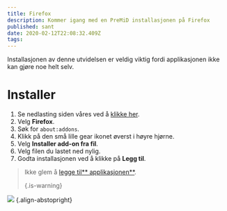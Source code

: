 ```yaml
---
title: Firefox
description: Kommer igang med en PreMiD installasjonen på Firefox
published: sant
date: 2020-02-12T22:08:32.409Z
tags:
---
```


Installasjonen av denne utvidelsen er veldig viktig fordi applikasjonen ikke kan gjøre noe helt selv.

# Installer
1. Se nedlasting siden våres ved å  [klikke her](https://premid.app/downloads).
2. Velg **Firefox**.
3. Søk for `about:addons`.
4. Klikk på den små lille gear ikonet øverst i høyre hjørne.
5. Velg **Installer add-on fra fil**.
6. Velg filen du lastet ned nylig.
7. Godta installasjonen ved å klikke på **Legg til**.

> Ikke glem å [legge til** applikasjonen**](/install). 
> 
> {.is-warning}

![](https://img.icons8.com/color/2x/firefox.png) {.align-abstopright}